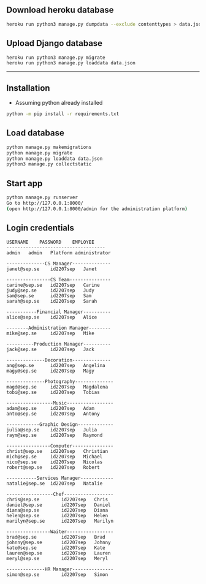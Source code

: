 ## Download heroku database
```bash
heroku run python3 manage.py dumpdata --exclude contenttypes > data.json
```
## Upload Django database
```bash
heroku run python3 manage.py migrate
heroku run python3 manage.py loaddata data.json
```
-------------------------------------------------------------------------------	
## Installation
* Assuming python already installed
```bash
python -m pip install -r requirements.txt
```
## Load database
```bash
python manage.py makemigrations
python manage.py migrate
python manage.py loaddata data.json
python3 manage.py collectstatic
```
## Start app
```bash
python manage.py runserver
Go to http://127.0.0.1:8000/
(open http://127.0.0.1:8000/admin for the administration platform)
```
## Login credentials
	USERNAME	PASSWORD	EMPLOYEE
	------------------------------------
	admin 	admin 	Platform administrator

	--------------CS Manager--------------
	janet@sep.se 	id2207sep 	Janet

	----------------CS Team---------------
	carine@sep.se	id2207sep   Carine
	judy@sep.se		id2207sep   Judy
	sam@sep.se 		id2207sep   Sam
	sarah@sep.se	id2207sep   Sarah

	-----------Financial Manager----------
	alice@sep.se	id2207sep   Alice

	--------Administration Manager--------
	mike@sep.se		id2207sep   Mike

	----------Production Manager----------
	jack@sep.se		id2207sep   Jack

	--------------Decoration--------------
	ang@sep.se		id2207sep   Angelina
	magy@sep.se		id2207sep   Magy

	--------------Photography--------------
	magd@sep.se		id2207sep   Magdalena
	tobi@sep.se    	id2207sep   Tobias

	-----------------Music-----------------
	adam@sep.se		id2207sep   Adam
	anto@sep.se		id2207sep   Antony

	------------Graphic Design-------------
	julia@sep.se	id2207sep   Julia
	raym@sep.se		id2207sep   Raymond

	----------------Computer---------------
	christ@sep.se	id2207sep   Christian
	mich@sep.se		id2207sep   Michael
	nico@sep.se		id2207sep   Nicolas
	robert@sep.se	id2207sep   Robert
			
	-----------Services Manager------------
	natalie@sep.se	id2207sep   Natalie

	-----------------Chef------------------
	chris@sep.se		id2207sep   Chris
	daniel@sep.se		id2207sep   Daniel
	diana@sep.se		id2207sep   Diana
	helen@sep.se		id2207sep   Helen
	marilyn@sep.se		id2207sep   Marilyn

	----------------Waiter-----------------
	brad@sep.se		    id2207sep   Brad
	johnny@sep.se		id2207sep   Johnny
	kate@sep.se		    id2207sep   Kate
	lauren@sep.se		id2207sep   Lauren
	meryl@sep.se		id2207sep   Meryl

	--------------HR Manager---------------
	simon@sep.se		id2207sep   Simon
	

	






